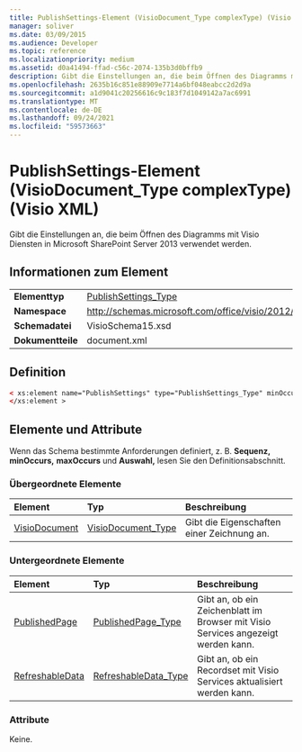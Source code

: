 ```yaml
---
title: PublishSettings-Element (VisioDocument_Type complexType) (Visio XML)
manager: soliver
ms.date: 03/09/2015
ms.audience: Developer
ms.topic: reference
ms.localizationpriority: medium
ms.assetid: d0a41494-ffad-c56c-2074-135b3d0bffb9
description: Gibt die Einstellungen an, die beim Öffnen des Diagramms mit Visio Diensten in Microsoft SharePoint Server 2013 verwendet werden.
ms.openlocfilehash: 2635b16c851e88909e7714a6bf048eabcc2d2d9a
ms.sourcegitcommit: a1d9041c20256616c9c183f7d1049142a7ac6991
ms.translationtype: MT
ms.contentlocale: de-DE
ms.lasthandoff: 09/24/2021
ms.locfileid: "59573663"
---
```

# <a name="publishsettings-element-visiodocument_type-complextype-visio-xml"></a>PublishSettings-Element (VisioDocument_Type complexType) (Visio XML)

Gibt die Einstellungen an, die beim Öffnen des Diagramms mit Visio Diensten in Microsoft SharePoint Server 2013 verwendet werden.
  
## <a name="element-information"></a>Informationen zum Element

|||
|:-----|:-----|
|**Elementtyp** <br/> |[PublishSettings_Type](publishsettings_type-complextypevisio-xml.md) <br/> |
|**Namespace** <br/> |http://schemas.microsoft.com/office/visio/2012/main  <br/> |
|**Schemadatei** <br/> |VisioSchema15.xsd  <br/> |
|**Dokumentteile** <br/> |document.xml  <br/> |
   
## <a name="definition"></a>Definition

```XML
< xs:element name="PublishSettings" type="PublishSettings_Type" minOccurs="0" maxOccurs="1" >
</xs:element >
```

## <a name="elements-and-attributes"></a>Elemente und Attribute

Wenn das Schema bestimmte Anforderungen definiert, z. B. **Sequenz,** **minOccurs,** **maxOccurs** und **Auswahl,** lesen Sie den Definitionsabschnitt. 
  
### <a name="parent-elements"></a>Übergeordnete Elemente

|**Element**|**Typ**|**Beschreibung**|
|:-----|:-----|:-----|
|[VisioDocument](visiodocument-elementvisio-xml.md) <br/> |[VisioDocument_Type](visiodocument_type-complextypevisio-xml.md) <br/> |Gibt die Eigenschaften einer Zeichnung an.  <br/> |
   
### <a name="child-elements"></a>Untergeordnete Elemente

|**Element**|**Typ**|**Beschreibung**|
|:-----|:-----|:-----|
|[PublishedPage](publishedpage-element-publishsettings_type-complextypevisio-xml.md) <br/> |[PublishedPage_Type](publishedpage_type-complextypevisio-xml.md) <br/> |Gibt an, ob ein Zeichenblatt im Browser mit Visio Services angezeigt werden kann.  <br/> |
|[RefreshableData](refreshabledata-element-publishsettings_type-complextypevisio-xml.md) <br/> |[RefreshableData_Type](refreshabledata_type-complextypevisio-xml.md) <br/> |Gibt an, ob ein Recordset mit Visio Services aktualisiert werden kann.  <br/> |
   
### <a name="attributes"></a>Attribute

Keine.
  

